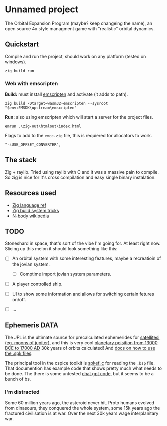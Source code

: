 # Unnamed project 

The Orbital Expansion Program (maybe? keep changeing the name), an open source 4x style managment game with "realistic" orbital dynamics.

## Quickstart

Compile and run the project, should work on any platform (tested on windows).
```
zig build run
```

### Web with emscripten
**Build:** must install [emscripten](https://github.com/emscripten-core/emsdk) and activate (it adds to path).
```
zig build -Dtarget=wasm32-emscripten --sysroot "$env:EMSDK\upstream\emscripten"
```
**Run:** also using emscripten which will start a server for the project files.
```
emrun .\zig-out\htmlout\index.html
```
Flags to add to the `emcc.zig` file, this is requiered for allocators to work.
```
"-sUSE_OFFSET_CONVERTER",
```

## The stack

Zig + raylib. Tried using raylib with C and it was a massive pain to compile. So zig is nice for it's cross compilation and easy single binary instalation. 

## Resources used

- [Zig language ref](https://ziglang.org/documentation/master/#Variables)
- [Zig build system tricks](https://ziggit.dev/t/build-system-tricks/3531)
- [N-body wikipedia](https://en.wikipedia.org/wiki/N-body_simulation)


## TODO

Stoneshard in space, that's sort of the vibe I'm going for. At least right now. Slicing up this melon it should look something like this:

- [ ] An orbital system with some interesting features, maybe a recreatioin of the jovian system.
   - [ ] Comptime import jovian system parameters.
- [ ] A player controlled ship.
- [ ] UI to show some information and allows for switching certain fetures on/off.
- [ ] ... 


## Ephemeris DATA

The JPL is the ultimate source for precalculated ephemerides for [satellitesi (eg. moons of jupiter)](https://naif.jpl.nasa.gov/pub/naif/generic_kernels/spk/satellites/), and this is very cool [planetary poisition from 13000 BCE to 17000 AD](https://naif.jpl.nasa.gov/pub/naif/generic_kernels/spk/planets/) 30k years of orbits calculated! And [docs on how to use the .spk files](https://naif.jpl.nasa.gov/naif/tutorials.html).

The principal tool in the cspice toolkit is [spkef_c](https://naif.jpl.nasa.gov/pub/naif/toolkit_docs/C/cspice/spklef_c.html) for reading the `.bsp` file. That documention has example code that shows pretty much what needs to be done. The there is some untested [chat gpt code](https://chatgpt.com/share/67152f22-76d0-8004-9fa2-5a4dacaf85c1), but it seems to be a bunch of bs.




### I'm distracted

Some 60 million years ago, the asteroid never hit. Proto humans evolved from dinasours, they conquered the whole system, some 15k years ago the fractured civilisation is at war. Over the next 30k years wage interplanitary war. 